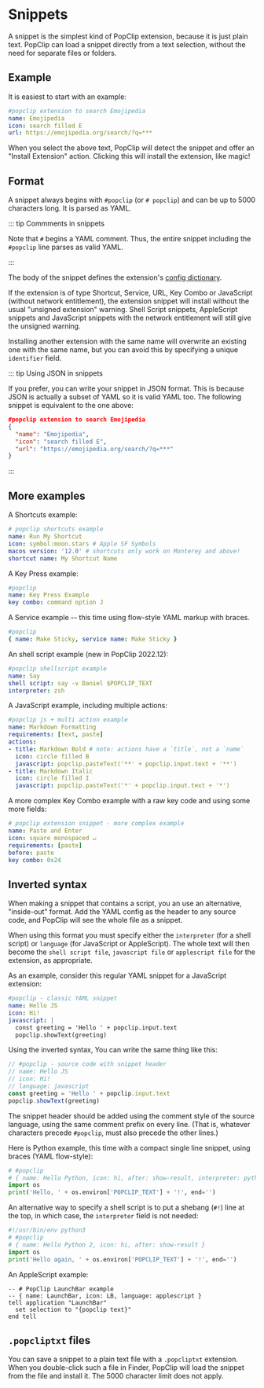 # Snippets

A snippet is the simplest kind of PopClip extension, because it is just plain text. PopClip can load a snippet directly from a text selection, without the need for separate files or folders.

## Example

It is easiest to start with an example:

```yaml
#popclip extension to search Emojipedia
name: Emojipedia
icon: search filled E
url: https://emojipedia.org/search/?q=***
```

When you select the above text, PopClip will detect the snippet and offer an "Install Extension" action. Clicking this will install the extension, like magic!

## Format

A snippet always begins with `#popclip` (or `# popclip`) and can be up to 5000 characters long. It is parsed as YAML.

::: tip Commments in snippets

Note that `#` begins a YAML comment. Thus, the entire snippet including the `#popclip` line parses as valid YAML.

:::

The body of the snippet defines the extension's [config dictionary](./config.md).

If the extension is of type Shortcut, Service, URL, Key Combo or JavaScript (without network entitlement), the extension snippet will install without the usual "unsigned extension" warning. Shell Script snippets, AppleScript snippets and JavaScript snippets with the network entitlement will still give the unsigned warning.

Installing another extension with the same name will overwrite an existing one with the same name, but you can avoid this by specifying a unique `identifier` field.

::: tip Using JSON in snippets

If you prefer, you can write your snippet in JSON format. This is because JSON is actually a subset of YAML so it is valid YAML too. The following snippet is equivalent to the one above:

```json
#popclip extension to search Emojipedia
{
  "name": "Emojipedia",
  "icon": "search filled E",
  "url": "https://emojipedia.org/search/?q=***"
}
```

:::

## More examples

A Shortcuts example:

```yaml
# popclip shortcuts example
name: Run My Shortcut
icon: symbol:moon.stars # Apple SF Symbols
macos version: '12.0' # shortcuts only work on Monterey and above!
shortcut name: My Shortcut Name
```

A Key Press example:

```yaml
#popclip
name: Key Press Example
key combo: command option J
```

A Service example -- this time using flow-style YAML markup with braces.

```yaml
#popclip
{ name: Make Sticky, service name: Make Sticky }
```

An shell script example (new in PopClip 2022.12):

```yaml
#popclip shellscript example  
name: Say
shell script: say -v Daniel $POPCLIP_TEXT
interpreter: zsh
```

A JavaScript example, including multiple actions:

```yaml
#popclip js + multi action example
name: Markdown Formatting
requirements: [text, paste]
actions:
- title: Markdown Bold # note: actions have a `title`, not a `name`
  icon: circle filled B
  javascript: popclip.pasteText('**' + popclip.input.text + '**')
- title: Markdown Italic
  icon: circle filled I
  javascript: popclip.pasteText('*' + popclip.input.text + '*')  
```

A more complex Key Combo example with a raw key code and using some more fields:

```yaml
# popclip extension snippet - more complex example
name: Paste and Enter
icon: square monospaced ↵
requirements: [paste]
before: paste
key combo: 0x24
```

## Inverted syntax

When making a snippet that contains a script, you an use an alternative, "inside-out" format. Add the YAML config as the header to any source code, and PopClip will see the whole file as a snippet.

When using this format you must specify either the `interpreter` (for a shell script) or `language` (for JavaScript or AppleScript). The whole text will then become the `shell script file`, `javascript file` or `applescript file` for the extension, as appropriate.

As an example, consider this regular YAML snippet for a JavaScript extension:

```yaml
#popclip - classic YAML snippet
name: Hello JS
icon: Hi!
javascript: |
  const greeting = 'Hello ' + popclip.input.text
  popclip.showText(greeting)
```

Using the inverted syntax, You can write the same thing like this:

```javascript
// #popclip - source code with snippet header
// name: Hello JS
// icon: Hi!
// language: javascript
const greeting = 'Hello ' + popclip.input.text
popclip.showText(greeting)
```

The snippet header should be added using the comment style of the source language, using the same comment prefix on every line. (That is, whatever characters precede `#popclip`, must also precede the other lines.)

Here is Python example, this time with a compact single line snippet, using braces (YAML flow-style):

```python
# #popclip
# { name: Hello Python, icon: hi, after: show-result, interpreter: python3 }
import os
print('Hello, ' + os.environ['POPCLIP_TEXT'] + '!', end='')
```

An alternative way to specify a shell script is to put a shebang (`#!`) line at the top, in which case, the `interpreter` field is not needed:

```python
#!/usr/bin/env python3
# #popclip
# { name: Hello Python 2, icon: hi, after: show-result }
import os
print('Hello again, ' + os.environ['POPCLIP_TEXT'] + '!', end='')
```

An AppleScript example:

```applescript
-- # PopClip LaunchBar example
-- { name: LaunchBar, icon: LB, language: applescript }
tell application "LaunchBar"
  set selection to "{popclip text}"
end tell
```

## `.popcliptxt` files

You can save a snippet to a plain text file with a `.popcliptxt` extension. When you double-click such a file in Finder, PopClip will load the snippet from the file and install it. The 5000 character limit does not apply.
